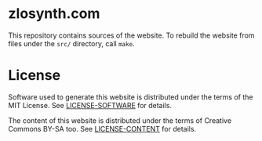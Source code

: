 # zlosynth.com

This repository contains sources of the website. To rebuild the website from
files under the `src/` directory, call `make`.

# License

Software used to generate this website is distributed under the terms of the MIT
License. See [LICENSE-SOFTWARE](LICENSE-SOFTWARE) for details.

The content of this website is distributed under the terms of Creative Commons
BY-SA too. See [LICENSE-CONTENT](LICENSE-CONTENT) for details.
